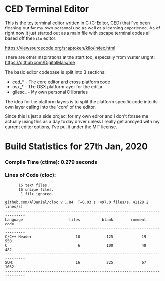 # CED Terminal Editor

This is the toy terminal editor written in C (C-Editor, CED) that I've
been fleshing out for my own personal use as well as a learning
experience. As of right now it just started out as a main file with
escape terminal codes all based off the `kilo` editor:

https://viewsourcecode.org/snaptoken/kilo/index.html

There are other inspirations at the start too, especially from Walter
Bright:
https://github.com/DigitalMars/me

The basic editor codebase is split into 3 sections:
  + ced_*   - The core editor and cross platform code
  + osx_*   - The OSX platform layer for the editor.
  + gilesc_ - My own personal C libraries

The idea for the platform layers is to split the platform specific
code into its own layer calling into the 'core' of the editor.

Since this is just a side project for my own editor and I don't forsee
me actually using this as a day to day driver unless I really get
annoyed with my current editor options, I've put it under the MIT
license.

# Build Statistics for 27th Jan, 2020

### Compile Time (ctime): 0.279 seconds

### Lines of Code (cloc):
```
      16 text files.
      16 unique files.
       1 file ignored.

github.com/AlDanial/cloc v 1.84  T=0.03 s (497.0 files/s, 41128.2 lines/s)
-------------------------------------------------------------------------------
Language                     files          blank        comment           code
-------------------------------------------------------------------------------
C/C++ Header                    10            125             19            550
C                                6            100             48            482
-------------------------------------------------------------------------------
SUM:                            16            225             67           1032
-------------------------------------------------------------------------------
```
